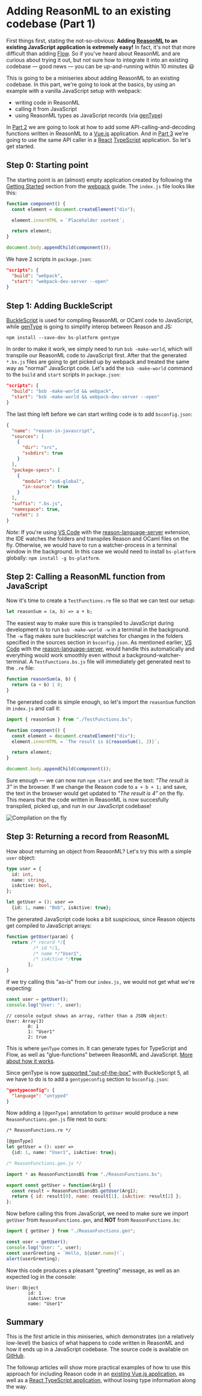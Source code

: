 # Adding ReasonML to an existing codebase (Part 1)

First things first, stating the not-so-obvious: **Adding [ReasonML](https://reasonml.github.io/) to an existing JavaScript application is extremely easy!** In fact, it's not that more difficult than adding [Flow](https://flow.org/). So if you've heard about ReasonML and are curious about trying it out, but not sure how to integrate it into an existing codebase &mdash; good news &mdash; you can be up-and-running within 10 minutes :smiley:

This is going to be a miniseries about adding ReasonML to an existing codebase. In this part, we're going to look at the basics, by using an example with a vanilla JavaScript setup with webpack:

- writing code in ReasonML
- calling it from JavaScript
- using ReasonML types as JavaScript records (via [genType](https://github.com/cristianoc/genType))

In [Part 2](https://github.com/Yakimych/articles/tree/master/reason-in-vue) we are going to look at how to add some API-calling-and-decoding functions written in ReasonML to a [Vue.js](https://vuejs.org/) application. And in [Part 3](https://github.com/Yakimych/articles/tree/master/react-typescript) we're going to use the same API caller in a [React](https://reactjs.org/) [TypeScript](https://www.typescriptlang.org/) application. So let's get started.

## Step 0: Starting point

The starting point is an (almost) empty application created by following the [Getting Started](https://webpack.js.org/guides/getting-started/) section from the [webpack](https://webpack.js.org/) guide. The `index.js` file looks like this:

```javascript
function component() {
  const element = document.createElement("div");

  element.innerHTML = `Placeholder content`;

  return element;
}

document.body.appendChild(component());
```

We have 2 scripts in `package.json`:

```json
"scripts": {
  "build": "webpack",
  "start": "webpack-dev-server --open"
}
```

## Step 1: Adding BuckleScript

[BuckleScript](https://bucklescript.github.io/) is used for compiling ReasonML or OCaml code to JavaScript, while [genType](https://github.com/cristianoc/genType) is going to simplify interop between Reason and JS:

```
npm install --save-dev bs-platform gentype
```

In order to make it work, we simply need to run `bsb -make-world`, which will transpile our ReasonML code to JavaScript first. After that the generated `*.bs.js` files are going to get picked up by webpack and treated the same way as "normal" JavaScript code. Let's add the `bsb -make-world` command to the `build` and `start` scripts in `package.json`:

```json
"scripts": {
  "build": "bsb -make-world && webpack",
  "start": "bsb -make-world && webpack-dev-server --open"
}
```

The last thing left before we can start writing code is to add `bsconfig.json`:

```json
{
  "name": "reason-in-javascript",
  "sources": [
    {
      "dir": "src",
      "subdirs": true
    }
  ],
  "package-specs": [
    {
      "module": "es6-global",
      "in-source": true
    }
  ],
  "suffix": ".bs.js",
  "namespace": true,
  "refmt": 3
}
```

_Note_: If you're using [VS Code](https://code.visualstudio.com) with the [reason-language-server](https://github.com/jaredly/reason-language-server) extension, the IDE watches the folders and transpiles Reason and OCaml files on the fly. Otherwise, we would have to run a watcher-process in a terminal window in the background. In this case we would need to install `bs-platform` globally: `npm install -g bs-platform`.

## Step 2: Calling a ReasonML function from JavaScript

Now it's time to create a `TestFunctions.re` file so that we can test our setup:

```ocaml
let reasonSum = (a, b) => a + b;
```

The easiest way to make sure this is transpiled to JavaScript during development is to run `bsb -make-world -w` in a terminal in the background. The `-w` flag makes sure bucklescript watches for changes in the folders specified in the sources section in `bsconfig.json`. As mentioned earlier, [VS Code](https://code.visualstudio.com) with the [reason-language-server](https://github.com/jaredly/reason-language-server), would handle this automatically and everything would work smoothly even without a background-watcher-terminal. A `TestFunctions.bs.js` file will immediately get generated next to the `.re` file:

```javascript
function reasonSum(a, b) {
  return (a + b) | 0;
}
```

The generated code is simple enough, so let's import the `reasonSum` function in `index.js` and call it:

```javascript
import { reasonSum } from "./TestFunctions.bs";

function component() {
  const element = document.createElement("div");
  element.innerHTML = `The result is ${reasonSum(1, 2)}`;

  return element;
}

document.body.appendChild(component());
```

Sure enough &mdash; we can now run `npm start` and see the text: _"The result is 3"_ in the browser. If we change the Reason code to `a + b + 1;` and save, the text in the browser would get updated to _"The result is 4"_ on the fly. This means that the code written in ReasonML is now succesfully transpiled, picked up, and run in our JavaScript codebase!

![Compilation on the fly](https://user-images.githubusercontent.com/5010901/58385381-c1645480-7fef-11e9-972b-54a1c20bf29b.gif)

## Step 3: Returning a record from ReasonML

How about returning an object from ReasonML? Let's try this with a simple `user` object:

```ocaml
type user = {
  id: int,
  name: string,
  isActive: bool,
};

let getUser = (): user =>
  {id: 1, name: "Bob", isActive: true};
```

The generated JavaScript code looks a bit suspicious, since Reason objects get compiled to JavaScript arrays:

```javascript
function getUser(param) {
  return /* record */[
          /* id */1,
          /* name */"User1",
          /* isActive */true
        ];
}
```

If we try calling this "as-is" from our `index.js,` we would not get what we're expecting:

```javascript
const user = getUser();
console.log("User: ", user);
```

```
// console output shows an array, rather than a JSON object:
User: Array(3)
        0: 1
        1: "User1"
        2: true
```

This is where `genType` comes in. It can generate types for TypeScript and Flow, as well as "glue-functions" between ReasonML and JavaScript. [More about how it works](https://www.javierchavarri.com/adopting-reason-strategies-dual-sources-of-truth-and-why-gentype-is-a-big-deal/#how-does-gentype-work).

Since genType is now [supported "out-of-the-box"](https://twitter.com/BlaineBublitz/status/1109976216969322498) with BuckleScript 5, all we have to do is to add a `gentypeconfig` section to `bsconfig.json`:

```json
"gentypeconfig": {
  "language": "untyped"
}
```

Now adding a `[@genType]` annotation to `getUser` would produce a new `ReasonFunctions.gen.js` file next to ours:

```ocaml
/* ReasonFunctions.re */

[@genType]
let getUser = (): user =>
  {id: 1, name: "User1", isActive: true};
```

```javascript
/* ReasonFunctions.gen.js */

import * as ReasonFunctionsBS from "./ReasonFunctions.bs";

export const getUser = function(Arg1) {
  const result = ReasonFunctionsBS.getUser(Arg1);
  return { id: result[0], name: result[1], isActive: result[2] };
};
```

Now before calling this from JavaScript, we need to make sure we import `getUser` from `ReasonFunctions.gen`, and __NOT__ from `ReasonFunctions.bs`:

```javascript
import { getUser } from "./ReasonFunctions.gen";

const user = getUser();
console.log("User: ", user);
const userGreeting = `Hello, ${user.name}!`;
alert(userGreeting);
```

Now this code produces a pleasant "greeting" message, as well as an expected log in the console:

```
User: Object
        id: 1
        isActive: true
        name: "User1"
```

## Summary

This is the first article in this miniseries, which demonstrates (on a relatively low-level) the basics of what happens to code written in ReasonML and how it ends up in a JavaScript codebase. The source code is available on [GitHub](https://github.com/Yakimych/articles/tree/master/basic-javascript).

The followup articles will show more practical examples of how to use this approach for including Reason code in an [existing Vue.js application](https://github.com/Yakimych/articles/tree/master/reason-in-vue), as well as a [React TypeScript application](https://github.com/Yakimych/articles/tree/master/react-typescript), without losing type information along the way.
